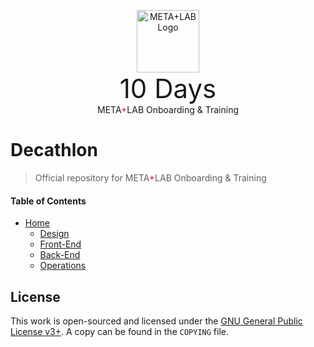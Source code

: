 <p align="center">
  <img width="100" src="https://raw.githubusercontent.com/csun-metalab/decathlon/master/imgs/meta.png" alt="META+LAB Logo">
  <br>
  <span style="font-size: 3em;">10 Days</span>
  <br>
  META<span style="color: #d00d2d;">+</span>LAB Onboarding &amp; Training
</p>

# Decathlon
> Official repository for META<span style="color: #d00d2d;">+</span>LAB Onboarding &amp; Training

#### Table of Contents

- [Home](https://csun-metalab.github.io)
    - [Design](https://csun-metalab.github.io/decathlon/design)
    - [Front-End](https://csun-metalab.github.io/decathlon/front-end)
    - [Back-End](https://csun-metalab.github.io/decathlon/back-end)
    - [Operations](https://csun-metalab.github.io/decathlon/operations)

## License
This work is open-sourced and licensed under the [GNU General Public License v3+](https://www.gnu.org/licenses/gpl.html). A copy can be found in the `COPYING` file.